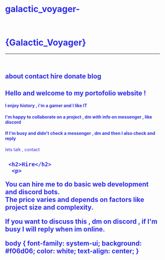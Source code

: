 # galactic_voyager-
<!DOCTYPE html>
<html>
  <head>
    <title>Galactic_Voyager Portofolio</title> 
    <br>
  </head>
  <body>
              <h1>{Galactic_Voyager}</h1>
 <hr>
<br>
<!-- THIS IS A PORTOFOLIO WEBSITE  -->
    <h2>about contact  hire  donate   blog</h2>
    <h2>Hello and welcome to my portofolio website !</h2>
    <h4> I enjoy history , i'm a gamer and I like IT</h4>
    <h4>I'm happy to collaborate on a project , dm with info on messenger , like discord</h4>
    <h4>If I'm busy and didn't check a messenger , dm and then I also check and reply</h4>
       </body>
   </html> 
   <body
     style="color:#302de6"=<h2>lets talk , contact<h2>

     <h2>Hire</h2>
      <p> 
You can hire me to do basic web development and discord bots.
<br>
The price varies and depends on factors like project size and complexity.

If you want to discuss this , dm on discord , if I'm busy I will reply when im online.
      </p> 
       </body>
  </html>  
<a href="https://wwww.">


</a>
body {
  font-family: system-ui;
  background: #f06d06;
  color: white;
  text-align: center;
}

 

